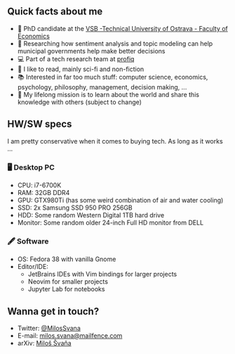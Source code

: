 ## Quick facts about me

- 🏫 PhD candidate at the [VSB -Technical University of Ostrava - Faculty of Economics](https://www.ekf.vsb.cz/cs/)
- 🔬 Researching how sentiment analysis and topic modeling can help municipal governments help make better decisions
- 💻 Part of a tech research team at [profiq](https://www.profiq.com/)
- 📖 I like to read, mainly sci-fi and non-fiction
- 📚 Interested in far too much stuff: computer science, economics, psychology, philosophy, management, decision making, ...
- 🔭 My lifelong mission is to learn about the world and share this knowledge with others (subject to change)

## HW/SW specs

I am pretty conservative when it comes to buying tech. As long as it works ...

### 🖥️ Desktop PC

- CPU: i7-6700K
- RAM: 32GB DDR4
- GPU: GTX980Ti (has some weird combination of air and water cooling)
- SSD: 2x Samsung SSD 950 PRO 256GB
- HDD: Some random Western Digital 1TB hard drive
- Monitor: Some random older 24-inch Full HD monitor from DELL

### 🖋️ Software

- OS: Fedora 38 with vanilla Gnome
- Editor/IDE:
  - JetBrains IDEs with Vim bindings for larger projects
  - Neovim for smaller projects
  - Jupyter Lab for notebooks

## Wanna get in touch?

- Twitter: [@MilosSvana](https://twitter.com/MilosSvana)
- E-mail: [milos.svana@mailfence.com](mailto:milos.svana@mailfence.com)
- arXiv: [Miloš Švaňa](https://arxiv.org/search/cs?searchtype=author&query=%C5%A0va%C5%88a%2C+M)
